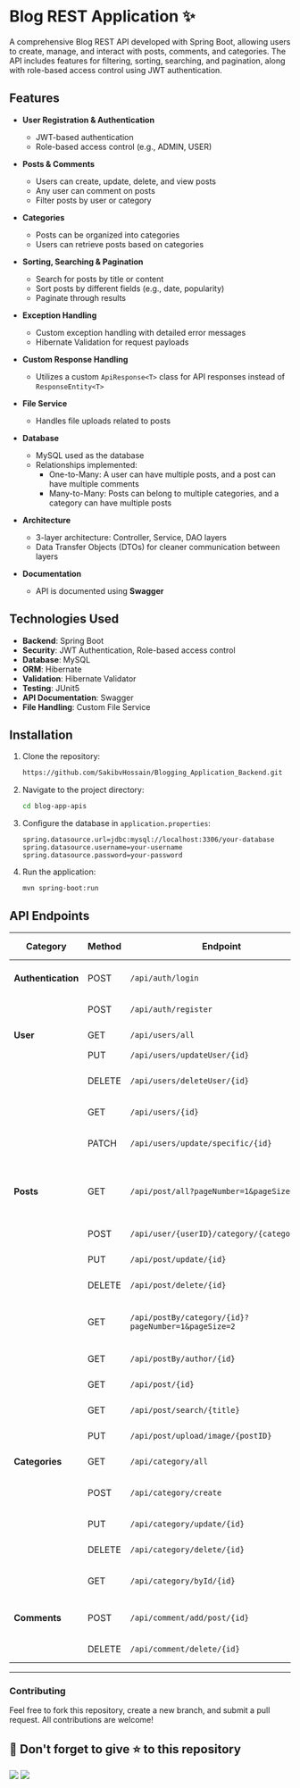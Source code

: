 # Blog REST Application ✨

A comprehensive Blog REST API developed with Spring Boot, allowing users to create, manage, and interact with posts, comments, and categories. The API includes features for filtering, sorting, searching, and pagination, along with role-based access control using JWT authentication.

## Features

- **User Registration & Authentication**
    - JWT-based authentication
    - Role-based access control (e.g., ADMIN, USER)

- **Posts & Comments**
    - Users can create, update, delete, and view posts
    - Any user can comment on posts
    - Filter posts by user or category

- **Categories**
    - Posts can be organized into categories
    - Users can retrieve posts based on categories

- **Sorting, Searching & Pagination**
    - Search for posts by title or content
    - Sort posts by different fields (e.g., date, popularity)
    - Paginate through results

- **Exception Handling**
    - Custom exception handling with detailed error messages
    - Hibernate Validation for request payloads

- **Custom Response Handling**
    - Utilizes a custom `ApiResponse<T>` class for API responses instead of `ResponseEntity<T>`

- **File Service**
    - Handles file uploads related to posts

- **Database**
    - MySQL used as the database
    - Relationships implemented:
        - One-to-Many: A user can have multiple posts, and a post can have multiple comments
        - Many-to-Many: Posts can belong to multiple categories, and a category can have multiple posts

- **Architecture**
    - 3-layer architecture: Controller, Service, DAO layers
    - Data Transfer Objects (DTOs) for cleaner communication between layers

- **Documentation**
    - API is documented using **Swagger**

## Technologies Used

- **Backend**: Spring Boot
- **Security**: JWT Authentication, Role-based access control
- **Database**: MySQL
- **ORM**: Hibernate
- **Validation**: Hibernate Validator
- **Testing**: JUnit5
- **API Documentation**: Swagger
- **File Handling**: Custom File Service

## Installation

1. Clone the repository:
   ```bash
   https://github.com/SakibvHossain/Blogging_Application_Backend.git
   ```
2. Navigate to the project directory:
   ```bash
   cd blog-app-apis
   ```
3. Configure the database in `application.properties`:
   ```
   spring.datasource.url=jdbc:mysql://localhost:3306/your-database
   spring.datasource.username=your-username
   spring.datasource.password=your-password
   ```
4. Run the application:
   ```
   mvn spring-boot:run
   ```
   
## API Endpoints


| **Category**       | **Method** | **Endpoint**                                      | **Description**                                           | **Auth Required**          |
|---------------------|------------|--------------------------------------------------|-----------------------------------------------------------|----------------------------|
| **Authentication**  | POST       | `/api/auth/login`                                | Authenticate and receive JWT                              | No                         |
|                     | POST       | `/api/auth/register`                             | Register a new user                                       | No                         |
| **User**            | GET        | `/api/users/all`                                 | Get all users                                             | Yes (Admin)               |
|                     | PUT        | `/api/users/updateUser/{id}`                    | Update user                                               | Yes                       |
|                     | DELETE     | `/api/users/deleteUser/{id}`                    | Delete user                                               | Yes (Admin or User)       |
|                     | GET        | `/api/users/{id}`                                | Get specific User                                         | Yes (Admin)               |
|                     | PATCH      | `/api/users/update/specific/{id}`               | Update specific field                                     | Yes (Admin or User)       |
| **Posts**           | GET        | `/api/post/all?pageNumber=1&pageSize=3`         | Get all posts (with pagination, sorting, and searching)   | No                         |
|                     | POST       | `/api/user/{userID}/category/{categoryID}`      | Create a new post                                         | Yes                       |
|                     | PUT        | `/api/post/update/{id}`                         | Update a post                                             | Yes                       |
|                     | DELETE     | `/api/post/delete/{id}`                         | Delete a post                                             | Yes (Admin)               |
|                     | GET        | `/api/postBy/category/{id}?pageNumber=1&pageSize=2` | Get posts by category with pagination                     | No                         |
|                     | GET        | `/api/postBy/author/{id}`                       | Get posts by author                                       | No                         |
|                     | GET        | `/api/post/{id}`                                | Get post by ID                                            | No                         |
|                     | GET        | `/api/post/search/{title}`                      | Get post by title                                         | No                         |
|                     | PUT        | `/api/post/upload/image/{postID}`               | Update post image                                         | Yes                       |
| **Categories**      | GET        | `/api/category/all`                             | Get all categories                                        | No                         |
|                     | POST       | `/api/category/create`                          | Create a new category                                     | Yes (Admin)               |
|                     | PUT        | `/api/category/update/{id}`                     | Update a category                                         | Yes (Admin)               |
|                     | DELETE     | `/api/category/delete/{id}`                     | Delete a category                                         | Yes (Admin)               |
|                     | GET        | `/api/category/byId/{id}`                       | Get categories by ID                                      | No                         |
| **Comments**        | POST       | `/api/comment/add/post/{id}`                    | Add a comment to a post                                   | Yes                       |
|                     | DELETE     | `/api/comment/delete/{id}`                      | Delete a comment                                          | Yes                       |

---

### Contributing
Feel free to fork this repository, create a new branch, and submit a pull request. All contributions are welcome!

## 🤩 Don't forget to give ⭐ to this repository
<img src="https://forthebadge.com/images/badges/built-with-love.svg">
<img src="https://forthebadge.com/images/badges/made-with-java.svg">
